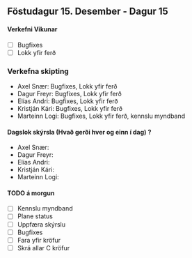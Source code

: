 ## Föstudagur 15. Desember - Dagur 15

#### Verkefni Vikunar
- [ ] Bugfixes
- [ ] Lokk yfir ferð

### Verkefna skipting
- Axel Snær: Bugfixes, Lokk yfir ferð
- Dagur Freyr: Bugfixes, Lokk yfir ferð
- Elías Andri: Bugfixes, Lokk yfir ferð
- Kristján Kári: Bugfixes, Lokk yfir ferð
- Marteinn Logi: Bugfixes, Lokk yfir ferð, kennslu myndband

#### Dagslok skýrsla (Hvað gerði hver og einn í dag) ?

- Axel Snær: 
- Dagur Freyr: 
- Elías Andri: 
- Kristján Kári: 
- Marteinn Logi: 

#### TODO á morgun

- [ ] Kennslu myndband
- [ ] Plane status
- [ ] Uppfæra skýrslu
- [ ] Bugfixes
- [ ] Fara yfir kröfur
- [ ] Skrá allar C kröfur